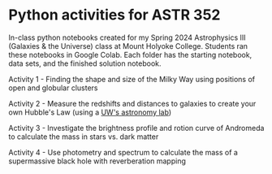 # Python activities for ASTR 352

In-class python notebooks created for my Spring 2024 Astrophysics III (Galaxies & the Universe) class at Mount Holyoke College. Students ran these notebooks in Google Colab. Each folder has the starting notebook, data sets, and the finished solution notebook.

Activity 1 - Finding the shape and size of the Milky Way using positions of open and globular clusters

Activity 2 - Measure the redshifts and distances to galaxies to create your own Hubble's Law  (using a [UW's astronomy lab](https://depts.washington.edu/astroed/HubbleLaw/))

Activity 3 - Investigate the brightness profile and rotion curve of Andromeda to calculate the mass in stars vs. dark matter

Activity 4 - Use photometry and spectrum to calculate the mass of a supermassive black hole with reverberation mapping
